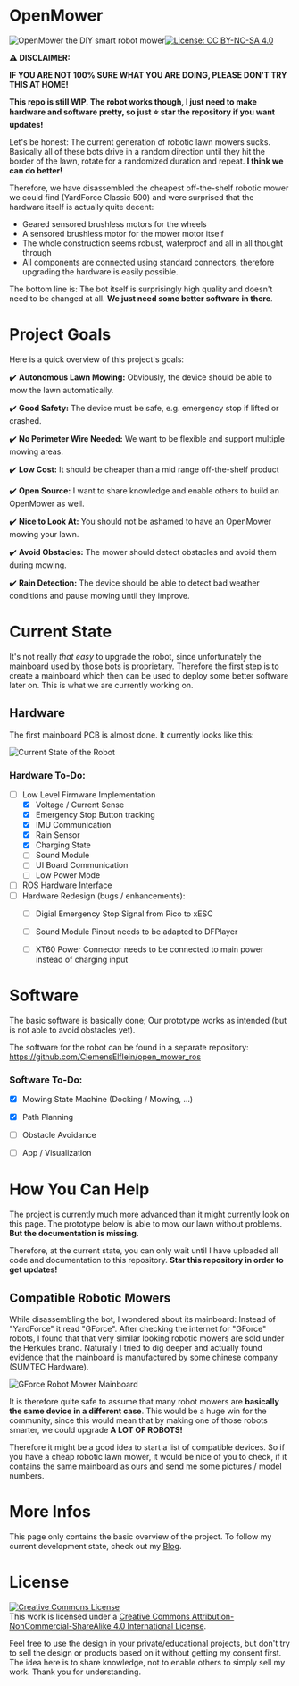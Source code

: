 # OpenMower

![OpenMower the DIY smart robot mower](./img/open_mower_header.jpg)[![License: CC BY-NC-SA 4.0](https://img.shields.io/badge/License-CC%20BY--NC--SA%204.0-lightgrey.svg)](https://creativecommons.org/licenses/by-nc-sa/4.0/)

**:warning: DISCLAIMER:**

**IF YOU ARE NOT 100% SURE WHAT YOU ARE DOING, PLEASE DON'T TRY THIS AT HOME!**

**This repo is still WIP. The robot works though, I just need to make hardware and software pretty, so just :star: star the repository if you want updates!**



Let's be honest: The current generation of robotic lawn mowers sucks. Basically all of these bots drive in a random direction until they hit the border of the lawn, rotate for a randomized duration and repeat. **I think we can do better!**


Therefore, we have disassembled the cheapest off-the-shelf robotic mower  we could find (YardForce Classic 500) and were surprised that the hardware itself is actually quite decent:
- Geared sensored brushless motors for the wheels
- A sensored brushless motor for the mower motor itself
- The whole construction seems robust, waterproof and all in all thought through
- All components are connected using standard connectors, therefore upgrading the hardware is easily possible.

The bottom line is: The bot itself is surprisingly high quality and doesn't need to be changed at all. **We just need some better software in there**.



# Project Goals

Here is a quick overview of this project's goals:

:heavy_check_mark: **Autonomous Lawn Mowing:** Obviously, the device should be able to mow the lawn automatically.

:heavy_check_mark: **Good Safety:** The device must be safe, e.g. emergency stop if lifted or crashed.

:heavy_check_mark: **No Perimeter Wire Needed:** We want to be flexible and support multiple mowing areas.

:heavy_check_mark: **Low Cost:** It should be cheaper than a mid range off-the-shelf product

:heavy_check_mark: **Open Source:** I want to share knowledge and enable others to build an OpenMower as well.

:heavy_check_mark: **Nice to Look At:** You should not be ashamed to have an OpenMower mowing your lawn.

:heavy_check_mark: **Avoid Obstacles:** The mower should detect obstacles and avoid them during mowing.

:heavy_check_mark: **Rain Detection:** The device should be able to detect bad weather conditions and pause mowing until they improve.



# Current State

It's not really *that easy* to upgrade the robot, since unfortunately the mainboard used by those bots is proprietary. Therefore the first step is to create a mainboard which then can be used to deploy some better software later on. This is what we are currently working on.



## Hardware

The first mainboard PCB is almost done. It currently looks like this:

![Current State of the Robot](./img/open_mower_mainboard.jpg)



### Hardware To-Do:

- [ ] Low Level Firmware Implementation
  - [x] Voltage / Current Sense
  - [x] Emergency Stop Button tracking
  - [x] IMU Communication
  - [x] Rain Sensor
  - [x] Charging State
  - [ ] Sound Module
  - [ ] UI Board Communication
  - [ ] Low Power Mode
- [ ] ROS Hardware Interface
- [ ] Hardware Redesign (bugs / enhancements):
  - [ ] Digial Emergency Stop Signal from Pico to xESC
  - [ ] Sound Module Pinout needs to be adapted to DFPlayer
  - [ ] XT60 Power Connector needs to be connected to main power instead of charging input



# Software

The basic software is basically done; Our prototype works as intended (but is not able to avoid obstacles yet).

The software for the robot can be found in a separate repository: https://github.com/ClemensElflein/open_mower_ros

### Software To-Do:

- [x] Mowing State Machine (Docking / Mowing, ...)
- [x] Path Planning
- [ ] Obstacle Avoidance
- [ ] App / Visualization





# How You Can Help

The project is currently much more advanced than it might currently look on this page. The prototype below is able to mow our lawn without problems. **But the documentation is missing.**

Therefore, at the current state, you can only wait until I have uploaded all code and documentation to this repository. **Star this repository in order to get updates!**





## Compatible Robotic Mowers

While disassembling the bot, I wondered about its mainboard: Instead of "YardForce" it read "GForce". After checking the internet for "GForce" robots, I found that that very similar looking robotic mowers are sold under the Herkules brand. Naturally I tried to dig deeper and actually found evidence that the mainboard is manufactured by some chinese company (SUMTEC Hardware).



![GForce Robot Mower Mainboard](./img/mainboard.jpg)



It is therefore quite safe to assume that many robot mowers are **basically the same device in a different case**. This would be a huge win for the community, since this would mean that by making one of those robots smarter, we could upgrade **A LOT OF ROBOTS!**

Therefore it might be a good idea to start a list of compatible devices. So if you have a cheap robotic lawn mower, it would be nice of you to check, if it contains the same mainboard as ours and send me some pictures / model numbers.



# More Infos

This page only contains the basic overview of the project. To follow my current development state, check out my [Blog](https://x-tech.online/).



# License

<a rel="license" href="http://creativecommons.org/licenses/by-nc-sa/4.0/"><img alt="Creative Commons License" style="border-width:0" src="https://i.creativecommons.org/l/by-nc-sa/4.0/88x31.png" /></a><br />This work is licensed under a <a rel="license" href="http://creativecommons.org/licenses/by-nc-sa/4.0/">Creative Commons Attribution-NonCommercial-ShareAlike 4.0 International License</a>.

Feel free to use the design in your private/educational projects, but don't try to sell the design or products based on it without getting my consent first. The idea here is to share knowledge, not to enable others to simply sell my work. Thank you for understanding.